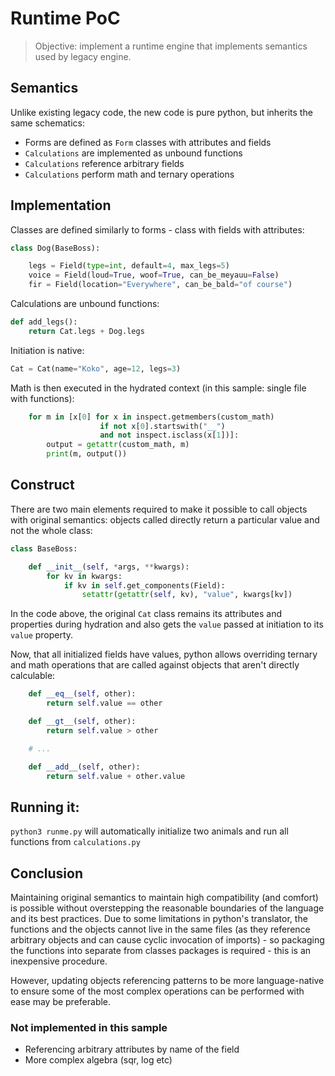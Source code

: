 # Runtime PoC

> Objective: implement a runtime engine that implements semantics used by legacy engine.

## Semantics

Unlike existing legacy code, the new code is pure python, but inherits the same schematics:

- Forms are defined as `Form` classes with attributes and fields
- `Calculations` are implemented as unbound functions
- `Calculations` reference arbitrary fields
- `Calculations` perform math and ternary operations

## Implementation

Classes are defined similarly to forms - class with fields with attributes:

```python
class Dog(BaseBoss):

    legs = Field(type=int, default=4, max_legs=5)
    voice = Field(loud=True, woof=True, can_be_meyauu=False)
    fir = Field(location="Everywhere", can_be_bald="of course")
```

Calculations are unbound functions:

```python
def add_legs():
    return Cat.legs + Dog.legs
```

Initiation is native:

```python
Cat = Cat(name="Koko", age=12, legs=3)
```

Math is then executed in the hydrated context (in this sample: single file with functions):

```python
    for m in [x[0] for x in inspect.getmembers(custom_math)
                    if not x[0].startswith("__")
                    and not inspect.isclass(x[1])]:
        output = getattr(custom_math, m)
        print(m, output())
```

## Construct

There are two main elements required to make it possible to call objects with original semantics:
objects called directly return a particular value and not the whole class:

```python
class BaseBoss:

    def __init__(self, *args, **kwargs):
        for kv in kwargs:
            if kv in self.get_components(Field):
                setattr(getattr(self, kv), "value", kwargs[kv])
```
In the code above, the original `Cat` class remains its attributes and properties during hydration
and also gets the `value` passed at initiation to its `value` property.

Now, that all initialized fields have values, python allows overriding ternary and math operations
that are called against objects that aren't directly calculable:

```python
    def __eq__(self, other):
        return self.value == other

    def __gt__(self, other):
        return self.value > other

    # ...

    def __add__(self, other):
        return self.value + other.value
```

## Running it:

`python3 runme.py` will automatically initialize two animals and run all functions from `calculations.py`

## Conclusion

Maintaining original semantics to maintain high compatibility (and comfort) is possible without
overstepping the reasonable boundaries of the language and its best practices. Due to some limitations
in python's translator, the functions and the objects cannot live in the same files (as they 
reference arbitrary objects and can cause cyclic invocation of imports) - so packaging the functions
into separate from classes packages is required - this is an inexpensive procedure.


However, updating objects referencing patterns to be more language-native to ensure some of the 
most complex operations can be performed with ease may be preferable. 

### Not implemented in this sample

- Referencing arbitrary attributes by name of the field
- More complex algebra (sqr, log etc)